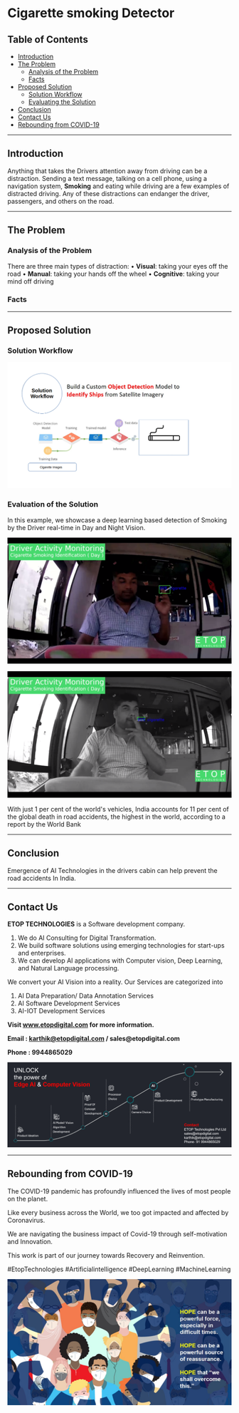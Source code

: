 # Cigarette smoking Detector

## Table of Contents ##
* [Introduction](https://github.com/Karthikkannan-AI/Cigarette-Smoking-Detector#introduction)
* [The Problem](https://github.com/Karthikkannan-AI/Cigarette-Smoking-Detector#the-problem)
  * [Analysis of the Problem](https://github.com/Karthikkannan-AI/Cigarette-Smoking-Detector#analysis-of-the-problem)
  * [Facts](https://github.com/Karthikkannan-AI/Cigarette-Smoking-Detector#facts)
* [Proposed Solution](https://github.com/Karthikkannan-AI/Cigarette-Smoking-Detector#proposed-solution)
  * [Solution Workflow](https://github.com/Karthikkannan-AI/Cigarette-Smoking-Detector#solution-workflow)
  * [Evaluating the Solution](https://github.com/Karthikkannan-AI/Cigarette-Smoking-Detector#evaluation-of-the-solution)
* [Conclusion](https://github.com/Karthikkannan-AI/Cigarette-Smoking-Detector#conclusion)
* [Contact Us](https://github.com/Karthikkannan-AI/Cigarette-Smoking-Detector#contact-us)
* [Rebounding from COVID-19](https://github.com/Karthikkannan-AI/Cigarette-Smoking-Detector#rebounding-from-covid-19)

- - - -

## Introduction ##

Anything that takes the Drivers attention away from driving can be a distraction. Sending a text message, talking on a cell phone, using a navigation system, __Smoking__ and eating while driving are a few examples of distracted driving. Any of these distractions can endanger the driver, passengers, and others on the road.

- - - -

## The Problem ##

### Analysis of the Problem ###

There are three main types of distraction:
    • __Visual__: taking your eyes off the road
    • __Manual__: taking your hands off the wheel
    • __Cognitive__: taking your mind off driving

### Facts ###


- - - -

## Proposed Solution ##

### Solution Workflow ###

<img src="https://github.com/Karthikkannan-AI/Cigarette-Smoking-Detector/blob/main/resources/Solution%20Workflow.png">

### Evaluation of the Solution ###

In this example, we showcase a deep learning based detection of Smoking by the Driver real-time in Day and Night Vision. 

<a href="https://youtu.be/cc17jrLDj-I" target="_blank"><img src="https://github.com/Karthikkannan-AI/Cigarette-Smoking-Detector/blob/main/resources/Cigarette%20Smoking%20Identification.png"/></a> 

<a href="https://youtu.be/uRYlht4McCs" target="_blank"><img src="https://github.com/Karthikkannan-AI/Cigarette-Smoking-Detector/blob/main/resources/Cigarette%20Smoking%20Identification%202.png"/></a> 

With just 1 per cent of the world's vehicles, India accounts for 11 per cent of the global death in road accidents, the highest in the world, according to a report by the World Bank

- - - -

## Conclusion ##

Emergence of AI Technologies in the drivers cabin can help prevent the road accidents In India. 

- - - -

## Contact Us ##

__ETOP TECHNOLOGIES__ is a Software development company. 
1. We do AI Consulting for Digital Transformation.
2. We build software solutions using emerging technologies for start-ups and enterprises. 
3. We can develop AI applications with Computer vision, Deep Learning, and Natural Language processing.

We convert your AI Vision into a reality. Our Services are categorized into 
1. AI Data Preparation/ Data Annotation Services 
2. AI Software Development Services 
3. AI-IOT Development Services

__Visit www.etopdigital.com for more information.__

__Email : karthik@etopdigital.com / sales@etopdigital.com__
          
__Phone : 9944865029__

<img src="https://github.com/Karthikkannan-AI/Cigarette-Smoking-Detector/blob/main/resources/About%20ETOP%20Technologies_Github.png">

- - - -

## Rebounding from COVID-19 ##

The COVID-19 pandemic has profoundly influenced the lives of most people on the planet.

Like every business across the World, we too got impacted and affected by Coronavirus.

We are navigating the business impact of Covid-19 through self-motivation and Innovation.

This work is part of our journey towards Recovery and Reinvention.

#EtopTechnologies #Artificialintelligence #DeepLearning #MachineLearning


<img src="https://github.com/Karthikkannan-AI/Cigarette-Smoking-Detector/blob/main/resources/CoronaPandemic.jpeg">
